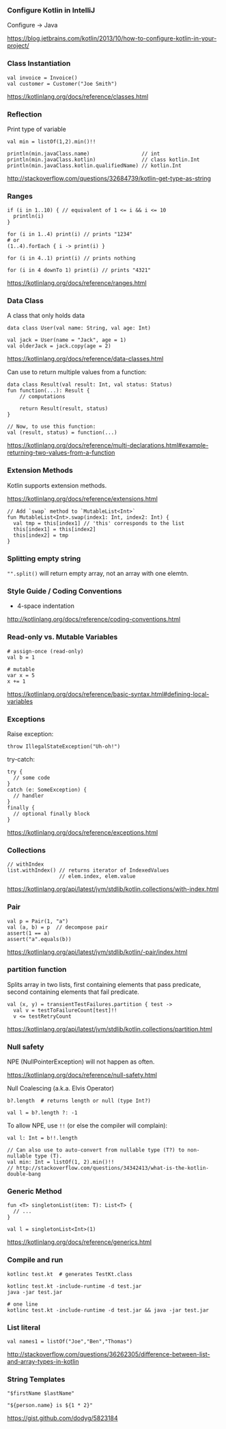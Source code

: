 ### Configure Kotlin in IntelliJ

Configure -> Java

https://blog.jetbrains.com/kotlin/2013/10/how-to-configure-kotlin-in-your-project/


### Class Instantiation

```
val invoice = Invoice()
val customer = Customer("Joe Smith")
```
https://kotlinlang.org/docs/reference/classes.html


### Reflection

Print type of variable
```
val min = listOf(1,2).min()!!

println(min.javaClass.name)                 // int
println(min.javaClass.kotlin)               // class kotlin.Int
println(min.javaClass.kotlin.qualifiedName) // kotlin.Int
```
http://stackoverflow.com/questions/32684739/kotlin-get-type-as-string


### Ranges
```
if (i in 1..10) { // equivalent of 1 <= i && i <= 10
  println(i)
}

for (i in 1..4) print(i) // prints "1234"
# or
(1..4).forEach { i -> print(i) }

for (i in 4..1) print(i) // prints nothing

for (i in 4 downTo 1) print(i) // prints "4321"
```
https://kotlinlang.org/docs/reference/ranges.html


### Data Class
A class that only holds data
```
data class User(val name: String, val age: Int)

val jack = User(name = "Jack", age = 1)
val olderJack = jack.copy(age = 2)
```
https://kotlinlang.org/docs/reference/data-classes.html

Can use to return multiple values from a function:
```
data class Result(val result: Int, val status: Status)
fun function(...): Result {
    // computations

    return Result(result, status)
}

// Now, to use this function:
val (result, status) = function(...)
```
https://kotlinlang.org/docs/reference/multi-declarations.html#example-returning-two-values-from-a-function



### Extension Methods

Kotlin supports extension methods.

https://kotlinlang.org/docs/reference/extensions.html

```
// Add `swap` method to `MutableList<Int>`
fun MutableList<Int>.swap(index1: Int, index2: Int) {
  val tmp = this[index1] // 'this' corresponds to the list
  this[index1] = this[index2]
  this[index2] = tmp
}
```


### Splitting empty string

`"".split()` will return empty array, not an array with one elemtn.


### Style Guide / Coding Conventions

* 4-space indentation

http://kotlinlang.org/docs/reference/coding-conventions.html


### Read-only vs. Mutable Variables

```
# assign-once (read-only)
val b = 1

# mutable
var x = 5
x += 1
```
https://kotlinlang.org/docs/reference/basic-syntax.html#defining-local-variables


### Exceptions

Raise exception:
```
throw IllegalStateException("Uh-oh!")
```

try-catch:
```
try {
  // some code
}
catch (e: SomeException) {
  // handler
}
finally {
  // optional finally block
}
```
https://kotlinlang.org/docs/reference/exceptions.html


### Collections
```
// withIndex
list.withIndex() // returns iterator of IndexedValues
                 // elem.index, elem.value
```
https://kotlinlang.org/api/latest/jvm/stdlib/kotlin.collections/with-index.html


### Pair
```
val p = Pair(1, "a")
val (a, b) = p  // decompose pair
assert(1 == a)
assert("a".equals(b))
```
https://kotlinlang.org/api/latest/jvm/stdlib/kotlin/-pair/index.html



### partition function
Splits array in two lists, first containing elements that pass predicate, second containing elements that fail predicate.
```
val (x, y) = transientTestFailures.partition { test ->
  val v = testToFailureCount[test]!!
  v <= testRetryCount
```
https://kotlinlang.org/api/latest/jvm/stdlib/kotlin.collections/partition.html


### Null safety

NPE (NullPointerException) will not happen as often.

https://kotlinlang.org/docs/reference/null-safety.html

Null Coalescing (a.k.a. Elvis Operator)
```
b?.length  # returns length or null (type Int?)

val l = b?.length ?: -1
```

To allow NPE, use `!!` (or else the compiler will complain):
```
val l: Int = b!!.length

// Can also use to auto-convert from nullable type (T?) to non-nullable type (T).
val min: Int = listOf(1, 2).min()!!
// http://stackoverflow.com/questions/34342413/what-is-the-kotlin-double-bang
```




### Generic Method
```
fun <T> singletonList(item: T): List<T> {
  // ...
}

val l = singletonList<Int>(1)
```
https://kotlinlang.org/docs/reference/generics.html


### Compile and run
```
kotlinc test.kt  # generates TestKt.class

kotlinc test.kt -include-runtime -d test.jar
java -jar test.jar

# one line
kotlinc test.kt -include-runtime -d test.jar && java -jar test.jar
```


### List literal
```
val names1 = listOf("Joe","Ben","Thomas")
```
http://stackoverflow.com/questions/36262305/difference-between-list-and-array-types-in-kotlin


### String Templates

```
"$firstName $lastName"

"${person.name} is ${1 * 2}"
```
https://gist.github.com/dodyg/5823184